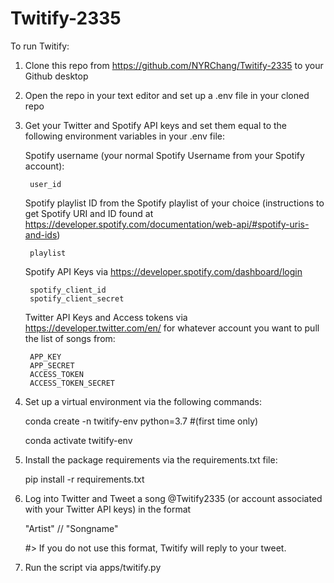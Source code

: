 # Twitify-2335

To run Twitify:

1. Clone this repo from https://github.com/NYRChang/Twitify-2335 to your Github desktop

2. Open the repo in your text editor and set up a .env file in your cloned repo 

3. Get your Twitter and Spotify API keys and set them equal to the following environment variables in your .env file: 

    Spotify username (your normal Spotify Username from your Spotify account):

        user_id

    Spotify playlist ID from the Spotify playlist of your choice (instructions to get Spotify URI and ID found at https://developer.spotify.com/documentation/web-api/#spotify-uris-and-ids)

        playlist
    
    Spotify API Keys via https://developer.spotify.com/dashboard/login

        spotify_client_id
        spotify_client_secret

    Twitter API Keys and Access tokens via https://developer.twitter.com/en/ for  whatever account you want to pull the list of songs from:

        APP_KEY
        APP_SECRET
        ACCESS_TOKEN
        ACCESS_TOKEN_SECRET

4. Set up a virtual environment via the following commands:

    conda create -n twitify-env python=3.7 #(first time only)

    conda activate twitify-env

5. Install the package requirements via the requirements.txt file:

    pip install -r requirements.txt

6. Log into Twitter and Tweet a song @Twitify2335 (or account associated with your Twitter API keys) in the format

    "Artist" // "Songname"

    #> If you do not use this format, Twitify will reply to your tweet.

7. Run the script via apps/twitify.py